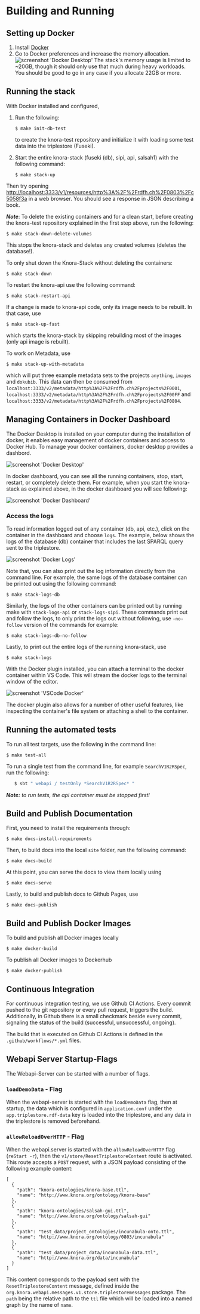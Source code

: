 <!---
 * Copyright © 2021 - 2023 Swiss National Data and Service Center for the Humanities and/or DaSCH Service Platform contributors.
 * SPDX-License-Identifier: Apache-2.0
-->


# Building and Running

## Setting up Docker

1. Install [Docker](https://www.docker.com/)
2. Go to Docker preferences and increase the memory allocation.
   ![screenshot 'Docker Desktop'](figures/dockerPreferences.png)
   The stack's memory usage is limited to ~20GB, though it should only use that much during heavy workloads. You should be good to go in any case if you allocate 22GB or more.

## Running the stack

With Docker installed and configured,

1. Run the following:

    ```
    $ make init-db-test
    ```

    to create the knora-test repository and initialize it with loading some test data into the triplestore (Fuseki).

1. Start the entire knora-stack (fuseki (db), sipi, api, salsah1) with the following command:

    ```
    $ make stack-up
    ```

Then try opening [http://localhost:3333/v1/resources/http%3A%2F%2Frdfh.ch%2F0803%2Fc5058f3a](http://localhost:3333/v1/resources/http%3A%2F%2Frdfh.ch%2F0803%2Fc5058f3a) in a web browser. You should see a response in JSON describing a book.

**_Note_**: To delete the existing containers and for a clean start, before creating the knora-test repository explained
in the first step above, run the following:

```
$ make stack-down-delete-volumes
```

This stops the knora-stack and deletes any created volumes (deletes the database!).

To only shut down the Knora-Stack without deleting the containers:

```
$ make stack-down
```

To restart the knora-api use the following command:

```
$ make stack-restart-api
```

If a change is made to knora-api code, only its image needs to be rebuilt. In that case, use

```
$ make stack-up-fast
```

which starts the knora-stack by skipping rebuilding most of the images (only api image is rebuilt).

To work on Metadata, use

```
$ make stack-up-with-metadata
```

which will put three example metadata sets to the projects `anything`, `images` and `dokubib`.
This data can then be consumed from `localhost:3333/v2/metadata/http%3A%2F%2Frdfh.ch%2Fprojects%2F0001`, `localhost:3333/v2/metadata/http%3A%2F%2Frdfh.ch%2Fprojects%2F00FF` and `localhost:3333/v2/metadata/http%3A%2F%2Frdfh.ch%2Fprojects%2F0804`.

## Managing Containers in Docker Dashboard

The Docker Desktop is installed on your computer during the installation of docker, it enables easy management of docker
containers and access to Docker Hub. To manage your docker containers, docker desktop provides a dashbord.

![screenshot 'Docker Desktop'](figures/dockerDesktop.png)

In docker dashboard, you can see all the running containers, stop, start, restart, or completely delete them. For example, when
you start the knora-stack as explained above, in the docker dashboard you will see following:

![screenshot 'Docker Dashboard'](figures/dockerDashboard.png)

### Access the logs
To read information logged out of any container (db, api, etc.), click on the container in the dashboard and choose
`logs`. The example, below shows the logs of the database (db) container that includes the last SPARQL query sent to the
 triplestore.

![screenshot 'Docker Logs'](figures/DockerLog.png)

Note that, you can also print out the log information directly from the command line. For example, the same logs of the
database container can be printed out using the following command:

```
$ make stack-logs-db
```
Similarly, the logs of the other containers can be printed out by running make with `stack-logs-api` or `stack-logs-sipi`.
These commands print out and follow the logs, to only print the logs out without following, use
`-no-follow` version of the commands for example:

 ```
 $ make stack-logs-db-no-follow
 ```

Lastly, to print out the entire logs of the running knora-stack, use

```
$ make stack-logs
```

With the Docker plugin installed, you can attach a terminal to the docker container within VS Code. This will stream the docker logs to the terminal window of the editor.

![screenshot 'VSCode Docker'](figures/vscode-docker.png)

The docker plugin also allows for a number of other useful features, like inspecting the container's file system or attaching a shell to the container.

## Running the automated tests

To run all test targets, use the following in the command line:

```
$ make test-all
```

To run a single test from the command line, for example `SearchV1R2RSpec`,
run the following:

 ```bash
    $ sbt " webapi / testOnly *SearchV1R2RSpec* "
 ```

_**Note:** to run tests, the api container must be stopped first!_

## Build and Publish Documentation
First, you need to install the requirements through:

```
$ make docs-install-requirements
```

Then, to build docs into the local `site` folder, run the following command:

```
$ make docs-build
```
At this point, you can serve the docs to view them locally using

```
$ make docs-serve
```

Lastly, to build and publish docs to Github Pages, use

```
$ make docs-publish
```

## Build and Publish Docker Images

To build and publish all Docker images locally

```
$ make docker-build
```
To publish all Docker images to Dockerhub

```
$ make docker-publish
```

## Continuous Integration

For continuous integration testing, we use Github CI Actions. Every commit
pushed to the git repository or every pull request, triggers the build.
Additionally, in Github there is a small checkmark beside every commit,
signaling the status of the build (successful, unsuccessful, ongoing).

The build that is executed on Github CI Actions is defined in the `.github/workflows/*.yml` files.

## Webapi Server Startup-Flags

The Webapi-Server can be started with a number of flags.

### `loadDemoData` - Flag

When the webapi-server is started with the `loadDemoData` flag, then at
startup, the data which is configured in `application.conf` under the
`app.triplestore.rdf-data` key is loaded into the triplestore, and any
data in the triplestore is removed beforehand.

### `allowReloadOverHTTP` - Flag

When the webapi.server is started with the `allowReloadOverHTTP` flag (`reStart -r`),
then the `v1/store/ResetTriplestoreContent` route is activated. This
route accepts a `POST` request, with a JSON payload consisting of the
following example content:

```
[
  {
    "path": "knora-ontologies/knora-base.ttl",
    "name": "http://www.knora.org/ontology/knora-base"
  },
  {
    "path": "knora-ontologies/salsah-gui.ttl",
    "name": "http://www.knora.org/ontology/salsah-gui"
  },
  {
    "path": "test_data/project_ontologies/incunabula-onto.ttl",
    "name": "http://www.knora.org/ontology/0803/incunabula"
  },
  {
    "path": "test_data/project_data/incunabula-data.ttl",
    "name": "http://www.knora.org/data/incunabula"
  }
]
```

This content corresponds to the payload sent with the
`ResetTriplestoreContent` message, defined inside the
`org.knora.webapi.messages.v1.store.triplestoremessages` package. The
`path` being the relative path to the `ttl` file which will be loaded
into a named graph by the name of `name`.
